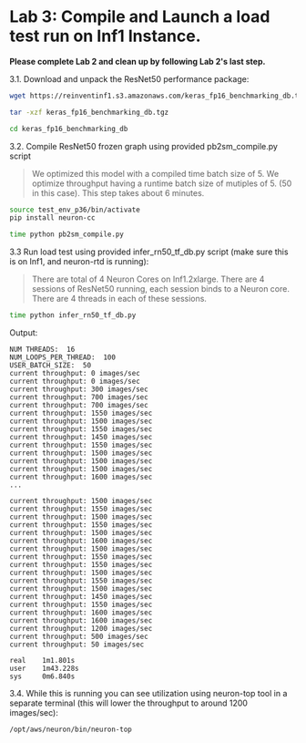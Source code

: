 # Lab 3: Compile and Launch a load test run on Inf1 Instance.

**Please complete Lab 2 and clean up by following Lab 2's last step.**

3.1. Download and unpack the ResNet50 performance package:

```bash
wget https://reinventinf1.s3.amazonaws.com/keras_fp16_benchmarking_db.tgz
```
```bash
tar -xzf keras_fp16_benchmarking_db.tgz
```
```bash
cd keras_fp16_benchmarking_db
```

3.2. Compile ResNet50 frozen graph using provided pb2sm_compile.py script
>We optimized this model with a compiled time batch size of 5. We optimize throughput having a runtime batch size of mutiples of 5. (50 in this case). This step takes about 6 minutes.

```bash
source test_env_p36/bin/activate
pip install neuron-cc
```
```bash
time python pb2sm_compile.py
```

3.3 Run load test using provided infer_rn50_tf_db.py script (make sure this is on Inf1, and neuron-rtd is running):

> There are total of 4 Neuron Cores on Inf1.2xlarge.  There are 4 sessions of ResNet50 running, each session binds to a Neuron core. There are 4 threads in each of these sessions.  

```bash
time python infer_rn50_tf_db.py
```
Output:

```
NUM THREADS:  16
NUM_LOOPS_PER_THREAD:  100
USER_BATCH_SIZE:  50
current throughput: 0 images/sec
current throughput: 0 images/sec
current throughput: 300 images/sec
current throughput: 700 images/sec
current throughput: 700 images/sec
current throughput: 1550 images/sec
current throughput: 1500 images/sec
current throughput: 1550 images/sec
current throughput: 1450 images/sec
current throughput: 1550 images/sec
current throughput: 1500 images/sec
current throughput: 1500 images/sec
current throughput: 1500 images/sec
current throughput: 1600 images/sec
...

current throughput: 1500 images/sec
current throughput: 1550 images/sec
current throughput: 1500 images/sec
current throughput: 1550 images/sec
current throughput: 1500 images/sec
current throughput: 1600 images/sec
current throughput: 1500 images/sec
current throughput: 1550 images/sec
current throughput: 1550 images/sec
current throughput: 1500 images/sec
current throughput: 1550 images/sec
current throughput: 1500 images/sec
current throughput: 1450 images/sec
current throughput: 1550 images/sec
current throughput: 1600 images/sec
current throughput: 1600 images/sec
current throughput: 1200 images/sec
current throughput: 500 images/sec
current throughput: 50 images/sec

real    1m1.801s
user    1m43.228s
sys     0m6.840s
```

3.4. While this is running you can see utilization using neuron-top tool in a separate terminal (this will lower the throughput to around 1200 images/sec):
```bash
/opt/aws/neuron/bin/neuron-top
```
